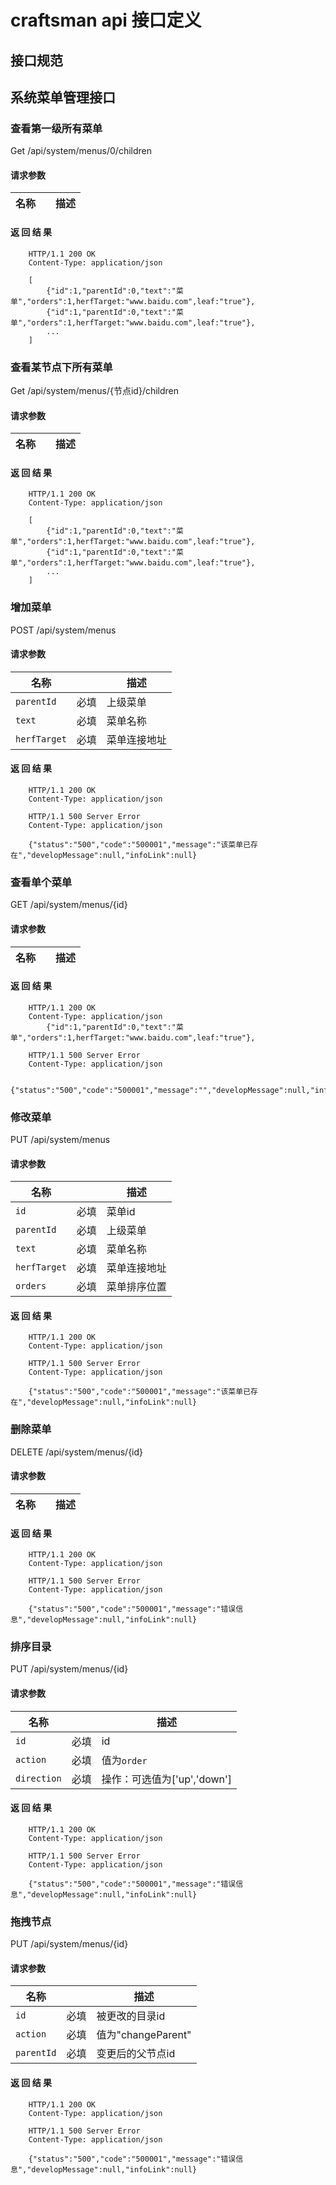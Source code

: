 # craftsman api 接口定义

##  接口规范

##  系统菜单管理接口

### 查看第一级所有菜单

Get /api/system/menus/0/children

#### 请求参数

|       名称      |      |    描述    |
|-----------------|------|------------|

#### 返 回 结 果
~~~~http
    HTTP/1.1 200 OK
    Content-Type: application/json
    
    [
        {"id":1,"parentId":0,"text":"菜单","orders":1,herfTarget:"www.baidu.com",leaf:"true"},
        {"id":1,"parentId":0,"text":"菜单","orders":1,herfTarget:"www.baidu.com",leaf:"true"},
        ...
    ]
~~~~

### 查看某节点下所有菜单

Get /api/system/menus/{节点id}/children

#### 请求参数

|       名称      |      |    描述    |
|-----------------|------|------------|

#### 返 回 结 果
~~~~http
    HTTP/1.1 200 OK
    Content-Type: application/json
    
    [
        {"id":1,"parentId":0,"text":"菜单","orders":1,herfTarget:"www.baidu.com",leaf:"true"},
        {"id":1,"parentId":0,"text":"菜单","orders":1,herfTarget:"www.baidu.com",leaf:"true"},
        ...
    ]
~~~~

### 增加菜单

POST /api/system/menus

#### 请求参数

|       名称      |      |    描述    |
|-----------------|------|------------|
| `parentId` | 必填 | 上级菜单 |
| `text` | 必填 | 菜单名称|
| `herfTarget` | 必填 | 菜单连接地址|

#### 返 回 结 果
~~~~http
    HTTP/1.1 200 OK
    Content-Type: application/json
~~~~


~~~~http
    HTTP/1.1 500 Server Error
    Content-Type: application/json
    
    {"status":"500","code":"500001","message":"该菜单已存在","developMessage":null,"infoLink":null}
~~~~


### 查看单个菜单

GET /api/system/menus/{id}

#### 请求参数

|       名称      |      |    描述    |
|-----------------|------|------------|

#### 返 回 结 果
~~~~http
    HTTP/1.1 200 OK
    Content-Type: application/json
        {"id":1,"parentId":0,"text":"菜单","orders":1,herfTarget:"www.baidu.com",leaf:"true"},
~~~~


~~~~http
    HTTP/1.1 500 Server Error
    Content-Type: application/json

    {"status":"500","code":"500001","message":"","developMessage":null,"infoLink":null}
~~~~

### 修改菜单

PUT /api/system/menus

#### 请求参数

|       名称      |      |    描述    |
|-----------------|------|------------|
| `id` | 必填 | 菜单id |
| `parentId` | 必填 | 上级菜单 |
| `text` | 必填 | 菜单名称|
| `herfTarget` | 必填 | 菜单连接地址|
| `orders` | 必填 | 菜单排序位置|

#### 返 回 结 果
~~~~http
    HTTP/1.1 200 OK
    Content-Type: application/json
~~~~


~~~~http
    HTTP/1.1 500 Server Error
    Content-Type: application/json

    {"status":"500","code":"500001","message":"该菜单已存在","developMessage":null,"infoLink":null}
~~~~

### 删除菜单

DELETE /api/system/menus/{id}

#### 请求参数

|       名称      |      |    描述    |
|-----------------|------|------------|

#### 返 回 结 果
~~~~http
    HTTP/1.1 200 OK
    Content-Type: application/json
~~~~


~~~~http
    HTTP/1.1 500 Server Error
    Content-Type: application/json

    {"status":"500","code":"500001","message":"错误信息","developMessage":null,"infoLink":null}
~~~~

### 排序目录

PUT /api/system/menus/{id}

#### 请求参数

|       名称      |      |    描述    |
|-----------------|------|------------|
| `id` | 必填 | id |
| `action` | 必填 | 值为`order` |
| `direction` | 必填 | 操作：可选值为['up','down'] |

#### 返 回 结 果
~~~~http
    HTTP/1.1 200 OK
    Content-Type: application/json
~~~~


~~~~http
    HTTP/1.1 500 Server Error
    Content-Type: application/json

    {"status":"500","code":"500001","message":"错误信息","developMessage":null,"infoLink":null}
~~~~

### 拖拽节点
PUT /api/system/menus/{id}

#### 请求参数
|       名称      |      |    描述    |
|-----------------|------|------------|
| `id` | 必填 | 被更改的目录id |
| `action` | 必填 | 值为"changeParent" |
| `parentId` | 必填 | 变更后的父节点id |

#### 返 回 结 果
~~~~http
    HTTP/1.1 200 OK
    Content-Type: application/json
~~~~


~~~~http
    HTTP/1.1 500 Server Error
    Content-Type: application/json

    {"status":"500","code":"500001","message":"错误信息","developMessage":null,"infoLink":null}
~~~~
